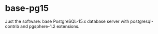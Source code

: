 # base-pg15

Just the software: base PostgreSQL-15.x database server 
with postgresql-contrib and pgsphere-1.2 extensions.

